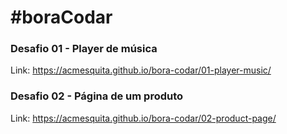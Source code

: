 # #boraCodar

### Desafio 01 - Player de música

Link: https://acmesquita.github.io/bora-codar/01-player-music/


### Desafio 02 - Página de um produto

Link: https://acmesquita.github.io/bora-codar/02-product-page/
